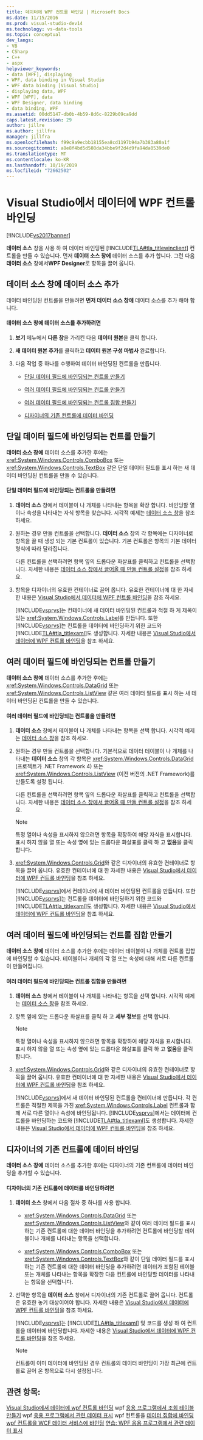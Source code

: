 ```yaml
---
title: 데이터에 WPF 컨트롤 바인딩 | Microsoft Docs
ms.date: 11/15/2016
ms.prod: visual-studio-dev14
ms.technology: vs-data-tools
ms.topic: conceptual
dev_langs:
- VB
- CSharp
- C++
- aspx
helpviewer_keywords:
- data [WPF], displaying
- WPF, data binding in Visual Studio
- WPF data binding [Visual Studio]
- displaying data, WPF
- WPF [WPF], data
- WPF Designer, data binding
- data binding, WPF
ms.assetid: 00dd5147-db0b-4b59-8d6c-8229b09ca9dd
caps.latest.revision: 29
author: jillre
ms.author: jillfra
manager: jillfra
ms.openlocfilehash: f99c9a9ecbb18155ea8cd1197b94a7b383a80a1f
ms.sourcegitcommit: a8e8f4bd5d508da34bbe9f2d4d9fa94da0539de0
ms.translationtype: MT
ms.contentlocale: ko-KR
ms.lasthandoff: 10/19/2019
ms.locfileid: "72662502"
---
```

# <a name="bind-wpf-controls-to-data-in-visual-studio"></a>Visual Studio에서 데이터에 WPF 컨트롤 바인딩
[!INCLUDE[vs2017banner](../includes/vs2017banner.md)]

**데이터 소스** 창을 사용 하 여 데이터 바인딩된 [!INCLUDE[TLA#tla_titlewinclient](../includes/tlasharptla-titlewinclient-md.md)] 컨트롤을 만들 수 있습니다. 먼저 **데이터 소스 창에** 데이터 소스를 추가 합니다. 그런 다음 **데이터 소스** 창에서**WPF Designer**로 항목을 끌어 옵니다.

## <a name="adding"></a>데이터 소스 창에 데이터 소스 추가
 데이터 바인딩된 컨트롤을 만들려면 **먼저 데이터 소스 창에** 데이터 소스를 추가 해야 합니다.

#### <a name="to-add-a-data-source-to-the-data-sources-window"></a>데이터 소스 창에 데이터 소스를 추가하려면

1. **보기** 메뉴에서 **다른 창**을 가리킨 다음 **데이터 원본**을 클릭 합니다.

2. **새 데이터 원본 추가**를 클릭하고 **데이터 원본 구성 마법사** 완료합니다.

3. 다음 작업 중 하나를 수행하여 데이터 바인딩된 컨트롤을 만듭니다.

    - [단일 데이터 필드에 바인딩되는 컨트롤 만들기](#simple)

    - [여러 데이터 필드에 바인딩되는 컨트롤 만들기](#complex)

    - [여러 데이터 필드에 바인딩되는 컨트롤 집합 만들기](#details)

    - [디자이너의 기존 컨트롤에 데이터 바인딩](#existing)

## <a name="simple"></a>단일 데이터 필드에 바인딩되는 컨트롤 만들기
 **데이터 소스 창에** 데이터 소스를 추가한 후에는 <xref:System.Windows.Controls.ComboBox> 또는 <xref:System.Windows.Controls.TextBox> 같은 단일 데이터 필드를 표시 하는 새 데이터 바인딩된 컨트롤을 만들 수 있습니다.

#### <a name="to-create-a-control-that-is-bound-to-a-single-field-of-data"></a>단일 데이터 필드에 바인딩되는 컨트롤을 만들려면

1. **데이터 소스** 창에서 테이블이 나 개체를 나타내는 항목을 확장 합니다. 바인딩할 열이나 속성을 나타내는 자식 항목을 찾습니다. 시각적 예제는 [데이터 소스 창](https://msdn.microsoft.com/library/0d20f699-cc95-45b3-8ecb-c7edf1f67992)을 참조 하세요.

2. 원하는 경우 만들 컨트롤을 선택합니다. **데이터 소스** 창의 각 항목에는 디자이너로 항목을 끌 때 생성 되는 기본 컨트롤이 있습니다. 기본 컨트롤은 항목의 기본 데이터 형식에 따라 달라집니다.

     다른 컨트롤을 선택하려면 항목 옆의 드롭다운 화살표를 클릭하고 컨트롤을 선택합니다. 자세한 내용은 [데이터 소스 창에서 끌어올 때 만들 컨트롤 설정](../data-tools/set-the-control-to-be-created-when-dragging-from-the-data-sources-window.md)을 참조 하세요.

3. 항목을 디자이너의 유효한 컨테이너로 끌어 옵니다. 유효한 컨테이너에 대 한 자세한 내용은 [Visual Studio에서 데이터에 WPF 컨트롤 바인딩](../data-tools/bind-wpf-controls-to-data-in-visual-studio1.md)을 참조 하세요.

     [!INCLUDE[vsprvs](../includes/vsprvs-md.md)]는 컨테이너에 새 데이터 바인딩된 컨트롤과 적절 하 게 제목이 있는 <xref:System.Windows.Controls.Label>를 만듭니다. 또한 [!INCLUDE[vsprvs](../includes/vsprvs-md.md)]는 컨트롤을 데이터에 바인딩하기 위한 코드와 [!INCLUDE[TLA#tla_titlexaml](../includes/tlasharptla-titlexaml-md.md)]도 생성합니다. 자세한 내용은 [Visual Studio에서 데이터에 WPF 컨트롤 바인딩](../data-tools/bind-wpf-controls-to-data-in-visual-studio1.md)을 참조 하세요.

## <a name="complex"></a>여러 데이터 필드에 바인딩되는 컨트롤 만들기
 **데이터 소스 창에** 데이터 소스를 추가한 후에는 <xref:System.Windows.Controls.DataGrid> 또는 <xref:System.Windows.Controls.ListView> 같은 여러 데이터 필드를 표시 하는 새 데이터 바인딩된 컨트롤을 만들 수 있습니다.

#### <a name="to-create-a-control-that-is-bound-to-multiple-fields-of-data"></a>여러 데이터 필드에 바인딩되는 컨트롤을 만들려면

1. **데이터 소스** 창에서 테이블이 나 개체를 나타내는 항목을 선택 합니다. 시각적 예제는 [데이터 소스 창](https://msdn.microsoft.com/library/0d20f699-cc95-45b3-8ecb-c7edf1f67992)을 참조 하세요.

2. 원하는 경우 만들 컨트롤을 선택합니다. 기본적으로 데이터 테이블이 나 개체를 나타내는 **데이터 소스** 창의 각 항목은 <xref:System.Windows.Controls.DataGrid> (프로젝트가 .NET Framework 4) 또는 <xref:System.Windows.Controls.ListView> (이전 버전의 .NET Framework)를 만들도록 설정 됩니다.

     다른 컨트롤을 선택하려면 항목 옆의 드롭다운 화살표를 클릭하고 컨트롤을 선택합니다. 자세한 내용은 [데이터 소스 창에서 끌어올 때 만들 컨트롤 설정](../data-tools/set-the-control-to-be-created-when-dragging-from-the-data-sources-window.md)을 참조 하세요.

    > [!NOTE]
    > 특정 열이나 속성을 표시하지 않으려면 항목을 확장하여 해당 자식을 표시합니다. 표시 하지 않을 열 또는 속성 옆에 있는 드롭다운 화살표를 클릭 하 고 **없음**을 클릭 합니다.

3. <xref:System.Windows.Controls.Grid>와 같은 디자이너의 유효한 컨테이너로 항목을 끌어 옵니다. 유효한 컨테이너에 대 한 자세한 내용은 [Visual Studio에서 데이터에 WPF 컨트롤 바인딩](../data-tools/bind-wpf-controls-to-data-in-visual-studio1.md)을 참조 하세요.

     [!INCLUDE[vsprvs](../includes/vsprvs-md.md)]에서 컨테이너에 새 데이터 바인딩된 컨트롤을 만듭니다. 또한 [!INCLUDE[vsprvs](../includes/vsprvs-md.md)]는 컨트롤을 데이터에 바인딩하기 위한 코드와 [!INCLUDE[TLA#tla_titlexaml](../includes/tlasharptla-titlexaml-md.md)]도 생성합니다. 자세한 내용은 [Visual Studio에서 데이터에 WPF 컨트롤 바인딩](../data-tools/bind-wpf-controls-to-data-in-visual-studio1.md)을 참조 하세요.

## <a name="details"></a>여러 데이터 필드에 바인딩되는 컨트롤 집합 만들기
 **데이터 소스 창에** 데이터 소스를 추가한 후에는 데이터 테이블이 나 개체를 컨트롤 집합에 바인딩할 수 있습니다. 테이블이나 개체의 각 열 또는 속성에 대해 서로 다른 컨트롤이 만들어집니다.

#### <a name="to-create-a-set-of-controls-that-are-bound-to-multiple-fields-of-data"></a>여러 데이터 필드에 바인딩되는 컨트롤 집합을 만들려면

1. **데이터 소스** 창에서 테이블이 나 개체를 나타내는 항목을 선택 합니다. 시각적 예제는 [데이터 소스 창](https://msdn.microsoft.com/library/0d20f699-cc95-45b3-8ecb-c7edf1f67992)을 참조 하세요.

2. 항목 옆에 있는 드롭다운 화살표를 클릭 하 고 **세부 정보**를 선택 합니다.

    > [!NOTE]
    > 특정 열이나 속성을 표시하지 않으려면 항목을 확장하여 해당 자식을 표시합니다. 표시 하지 않을 열 또는 속성 옆에 있는 드롭다운 화살표를 클릭 하 고 **없음**을 클릭 합니다.

3. <xref:System.Windows.Controls.Grid>와 같은 디자이너의 유효한 컨테이너로 항목을 끌어 옵니다. 유효한 컨테이너에 대 한 자세한 내용은 [Visual Studio에서 데이터에 WPF 컨트롤 바인딩](../data-tools/bind-wpf-controls-to-data-in-visual-studio1.md)을 참조 하세요.

     [!INCLUDE[vsprvs](../includes/vsprvs-md.md)]에서 새 데이터 바인딩된 컨트롤을 컨테이너에 만듭니다. 각 컨트롤은 적절한 제목을 가진 <xref:System.Windows.Controls.Label> 컨트롤과 함께 서로 다른 열이나 속성에 바인딩됩니다. [!INCLUDE[vsprvs](../includes/vsprvs-md.md)]에서는 데이터에 컨트롤을 바인딩하는 코드와 [!INCLUDE[TLA#tla_titlexaml](../includes/tlasharptla-titlexaml-md.md)]도 생성합니다. 자세한 내용은 [Visual Studio에서 데이터에 WPF 컨트롤 바인딩](../data-tools/bind-wpf-controls-to-data-in-visual-studio1.md)을 참조 하세요.

## <a name="existing"></a>디자이너의 기존 컨트롤에 데이터 바인딩
 **데이터 소스 창에** 데이터 소스를 추가한 후에는 디자이너의 기존 컨트롤에 데이터 바인딩을 추가할 수 있습니다.

#### <a name="to-bind-data-to-an-existing-control-in-the-designer"></a>디자이너의 기존 컨트롤에 데이터를 바인딩하려면

1. **데이터 소스** 창에서 다음 절차 중 하나를 사용 합니다.

    - <xref:System.Windows.Controls.DataGrid> 또는 <xref:System.Windows.Controls.ListView>와 같이 여러 데이터 필드를 표시하는 기존 컨트롤에 대한 데이터 바인딩을 추가하려면 컨트롤에 바인딩할 테이블이나 개체를 나타내는 항목을 선택합니다.

    - <xref:System.Windows.Controls.ComboBox> 또는 <xref:System.Windows.Controls.TextBox>와 같이 단일 데이터 필드를 표시하는 기존 컨트롤에 대한 데이터 바인딩을 추가하려면 데이터가 포함된 테이블 또는 개체를 나타내는 항목을 확장한 다음 컨트롤에 바인딩할 데이터를 나타내는 항목을 선택합니다.

2. 선택한 항목을 **데이터 소스** 창에서 디자이너의 기존 컨트롤로 끌어 옵니다. 컨트롤은 유효한 놓기 대상이어야 합니다. 자세한 내용은 [Visual Studio에서 데이터에 WPF 컨트롤 바인딩](../data-tools/bind-wpf-controls-to-data-in-visual-studio1.md)을 참조 하세요.

     [!INCLUDE[vsprvs](../includes/vsprvs-md.md)]는 [!INCLUDE[TLA#tla_titlexaml](../includes/tlasharptla-titlexaml-md.md)] 및 코드를 생성 하 여 컨트롤을 데이터에 바인딩합니다. 자세한 내용은 [Visual Studio에서 데이터에 WPF 컨트롤 바인딩](../data-tools/bind-wpf-controls-to-data-in-visual-studio1.md)을 참조 하세요.

    > [!NOTE]
    > 컨트롤이 이미 데이터에 바인딩된 경우 컨트롤의 데이터 바인딩이 가장 최근에 컨트롤로 끌어 온 항목으로 다시 설정됩니다.

## <a name="see-also"></a>관련 항목:
 [Visual Studio에서 데이터에 wpf 컨트롤 바인딩](../data-tools/bind-wpf-controls-to-data-in-visual-studio1.md) wpf [응용 프로그램에서 조회 테이블 만들기](../data-tools/create-lookup-tables-in-wpf-applications.md) wpf [응용 프로그램에서 관련 데이터 표시](../data-tools/display-related-data-in-wpf-applications.md) wpf 컨트롤을 [데이터 집합에 바인딩](../data-tools/bind-wpf-controls-to-a-dataset.md) [wpf 컨트롤을 WCF 데이터 서비스에 바인딩](../data-tools/bind-wpf-controls-to-a-wcf-data-service.md) [연습: WPF 응용 프로그램에서 관련 데이터 표시](../data-tools/walkthrough-displaying-related-data-in-a-wpf-application.md)
